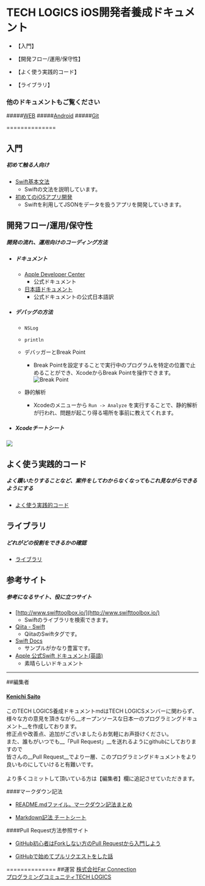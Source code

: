 # TECH LOGICS iOS開発者養成ドキュメント

- 【入門】

- 【開発フロー/運用/保守性】

- 【よく使う実践的コード】

- 【ライブラリ】


### 他のドキュメントもご覧ください
#####[WEB](https://github.com/techlogics/WEB_Document)
#####[Android](https://github.com/techlogics/Android_Document)
#####[Git](https://github.com/techlogics/Git_Document)


==============

## 入門

##### 初めて触る人向け

- [Swift基本文法](https://github.com/techlogics/iOS_Document/blob/master/swift_grammar.md)
	- Swiftの文法を説明しています。
- [初めてのiOSアプリ開発](https://github.com/techlogics/iOS_Document/blob/master/develop_application.md)
	- Swiftを利用してJSONをデータを扱うアプリを開発していきます。



## 開発フロー/運用/保守性

##### 開発の流れ、運用向けのコーディング方法


- ##### ドキュメント

	- [Apple Developer Center](http://developer.apple.com/ios/)
  		- 公式ドキュメント
	- [日本語ドキュメント](https://developer.apple.com/jp/devcenter/ios/library/japanese.html)
	  	- 公式ドキュメントの公式日本語訳
- ##### デバッグの方法
	-  `NSLog`
	- `println`
	- デバッガーとBreak Point
		
		- Break Pointを設定することで実行中のプログラムを特定の位置で止めることができ、XcodeからBreak Pointを操作できます。
![Break Point](https://www.evernote.com/shard/s324/sh/a00915b6-af19-4b0b-bae6-69d5bd95a4b8/92fda355a0d4243c/res/f59ddf16-27e3-4879-9de7-8f422d098a5f/debug.png)
	- 静的解析
		- Xcodeのメニューから `Run -> Analyze` を実行することで、静的解析が行われ、問題が起こり得る場所を事前に教えてくれます。

- ##### Xcodeチートシート
![](https://www.evernote.com/shard/s324/sh/df476421-d668-47d7-b958-8dafdf50c626/9e341ae8f7a0fbd3c6188089f256511f/deep/0/Fullscreen-12-25-14,-19-02.png)

## よく使う実践的コード

##### よく躓いたりすることなど、案件をしてわからなくなってもこれ見ながらできるようにする

- [よく使う実践的コード](https://github.com/techlogics/iOS_Document/blob/master/practice.md)

## ライブラリ

##### どれがどの役割をできるかの確認

- [ライブラリ](https://github.com/techlogics/iOS_Document/)

## 参考サイト
##### 参考になるサイト、役に立つサイト
- [http://www.swifttoolbox.io/](http://www.swifttoolbox.io/)
	- Swiftのライブラリを検索できます。
- [Qiita - Swift](http://qiita.com/tags/swift)
	- QiitaのSwiftタグです。
- [Swift Docs](https://sites.google.com/a/gclue.jp/swift-docs/)
	- サンプルがかなり豊富です。
- [Apple 公式Swift ドキュメント(英語)](https://developer.apple.com/library/ios/documentation/Swift/Conceptual/Swift_Programming_Language/GuidedTour.html#//apple_ref/doc/uid/TP40014097-CH2-XID_1)
	- 素晴らしいドキュメント 
 
---
##編集者

#### [Kenichi Saito](https://github.com/tkcfjips/)

このTECH LOGICS養成ドキュメントmdはTECH LOGICSメンバーに関わらず、<br>
様々な方の意見を頂きながら__オープンソースな日本一のプログラミングドキュメント__を作成しております。<br>
修正点や改善点、追加がございましたらお気軽にお声掛けください。<br>
また、誰もがいつでも__「Pull Request」__を送れるようにgithubにしておりますので<br>
皆さんの__Pull Request__でより一層、このプログラミングドキュメントをより良いものにしていけると有難いです。<br><br>
より多くコミットして頂いている方は【編集者】欄に追記させていただきます。

####マークダウン記法

* [README.mdファイル。マークダウン記法まとめ](http://codechord.com/2012/01/readme-markdown/)

* [Markdown記法 チートシート](http://qiita.com/Qiita/items/c686397e4a0f4f11683d)

####Pull Request方法参照サイト

* [GitHub初心者はForkしない方のPull Requestから入門しよう](http://blog.qnyp.com/2013/05/28/pull-request-for-github-beginners/)

* [GitHubで始めてプルリクエストをした話](http://blog.9wick.com/2012/07/github-first-pul/)

==============
##運営
[株式会社Far Connection](http://farconnection.co.jp)  
[プログラミングコミュニティTECH LOGICS](http://techlogics.link)


